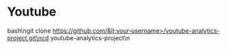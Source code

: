 # Youtube
bash\ngit clone https://github.com/&lt;your‑username>/youtube-analytics-project.git\ncd youtube-analytics-project\n
